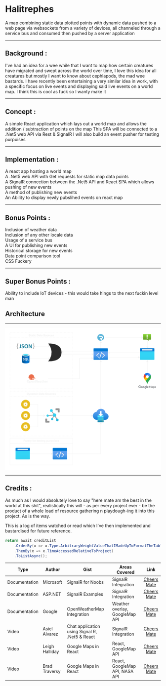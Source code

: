 # Halitrephes #

A map combining static data plotted points with dynamic data pushed to a web page via websockets from a variety of devices, all channeled through a service bus and consumed then pushed by a server application

---
## Background : ##

I've had an idea for a wee while that I want to map how certain creatures have migrated and swept across the world over time, I love this idea for all creatures but mostly I want to know about cephlapods, the mad wee bastards. I have recently been entertaining a very similar idea in work, with a specific focus on live events and displaying said live events on a world map.
I think this is cool as fuck so I wanty make it

---
## Concept : ##

A simple React application which lays out a world map and allows the addition / subtraction of points on the map
This SPA will be connected to a .Net5 web API via Rest & SignalR 
I will also build an event pusher for testing purpoises 

---
## Implementation : ##

A react app hosting a world map  
A .Net5 web API with Get requests for static map data points  
A SignalR connection between the .Net5 API and React SPA which allows pushing of new events  
A method of publishing new events  
An Ability to display newly pubslihed events on react map  

---
## Bonus Points : ##

Inclusion of weather data  
Inclusion of any other locale data   
Usage of a service bus  
A UI for publishing new events  
Historical storage for new events  
Data point comparison tool  
CSS Fuckery 

---
## Super Bonus Points : ##

Ability to include IoT devices - this would take hings to the next fuckin level man  

## Architecture ##
---

<img src="resources\architecture.svg">

---
## Credits : ##
As much as I would absolutely love to say "here mate am the best in the world at this shit", realistically this will - as per every project ever - be the product of a whole load of resource gathering n playdough-ing it into this project. As is the way.

This is a log of items watched or read which I've then implemented and bastardised for future reference.

```csharp OrderBy
return await creditList
    .OrderBy(x => x.Type.ArbitraryWeightValueThatIMadeUpToFormatTheTable)
    .ThenBy(x => x.TimeAccessedRelativeToProject)
    .ToListAsync();
```

|Type|Author|Gist|Areas Covered|Link|
|---|---|---|---|:---:|
|Documentation|Microsoft|SignalR for Noobs|SignalR Integration|[Cheers Mate](https://docs.microsoft.com/en-gb/aspnet/core/tutorials/signalr?tabs=visual-studio&view=aspnetcore-5.0)|
|Documentation|ASP.NET|SignalR Examples|SignalR Integration|[Cheers Mate](https://github.com/aspnet/SignalR-samples)|
|Documentation|Google|OpenWeatherMap Integration|Weather overlay, GoogleMap API|[Cheers Mate](https://github.com/google/maps-for-work-samples/blob/master/samples/maps/OpenWeatherMapLayer/OpenWeatherMapLayer.pdf)|
|Video|Asiel Alvarez|Chat application using Signal R, .Net5 & React|SignalR Integration|[Cheers Mate](https://www.youtube.com/watch?v=nEQvA5HfEDE)|
|Video|Leigh Halliday|Google Maps in React|React, GoogleMap API|[Cheers Mate](https://www.youtube.com/watch?v=Pf7g32CwX_s)|
|Video|Brad Traversy|Google Maps in React|React, GoogleMap API, NASA API|[Cheers Mate](https://www.youtube.com/watch?v=ontX4zfVqK8)|
